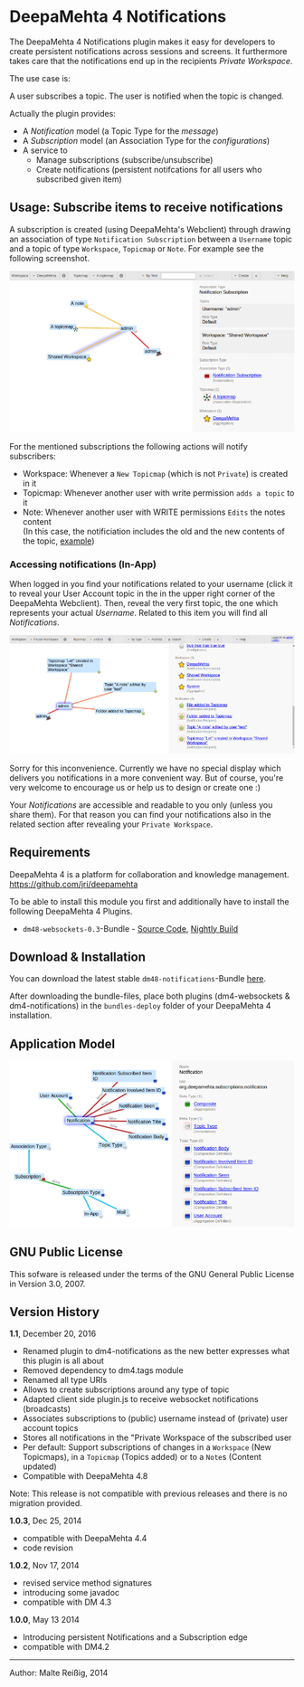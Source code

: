 
# DeepaMehta 4 Notifications

The DeepaMehta 4 Notifications plugin makes it easy for developers to create persistent notifications across sessions and screens. It furthermore takes care that the notifications end up in the recipients _Private Workspace_.

The use case is:

A user subscribes a topic.
The user is notified when the topic is changed.  

Actually the plugin provides:
*   A *Notification* model (a Topic Type for the _message_)
*   A *Subscription* model (an Association Type for the _configurations_)
*   A service to
    *    Manage subscriptions (subscribe/unsubscribe)
    *    Create notifications (persistent notifcations for all users who subscribed given item)

## Usage: Subscribe items to receive notifications

A subscription is created (using DeepaMehta's Webclient) through drawing an association of type `Notification Subscription` between a `Username` topic and a topic of type `Workspace`, `Topicmap` or `Note`. For example see the following screenshot.

![Notification Subscription Example: "admin" subscribed to three items](https://github.com/mukil/dm4-notifications/raw/master/docs/screen_a_notification_subscription_edge_860.png)

For the mentioned subscriptions the following actions will notify subscribers:
*   Workspace: Whenever a `New Topicmap` (which is not `Private`) is created in it
*   Topicmap: Whenever another user with write permission `adds a topic` to it
*   Note: Whenever another user with WRITE permissions `Edits` the notes content<br/>
    (In this case, the notificiation includes the old and the new contents of the topic, [example](https://github.com/mukil/dm4-notifications/blob/master/docs/screen_c_notification_topics_75perc.png))

### Accessing notifications (In-App) 

When logged in you find your notifications related to your username (click it to reveal your User Account topic in the in the upper right corner of the DeepaMehta Webclient). Then, reveal the very first topic, the one which represents your actual _Username_. Related to this item you will find all _Notifications_.

![Accessing your notification in the Webclient](https://github.com/mukil/dm4-notifications/raw/master/docs/screen_b_notification_topics_75perc.png)

Sorry for this inconvenience. Currently we have no special display which delivers you notifications in a more convenient way. But of course, you're very welcome to encourage us or help us to design or create one :)

Your _Notifications_ are accessible and readable to you only (unless you share them). For that reason you can find your notifications also in the related section after  revealing your `Private Workspace`.

## Requirements

DeepaMehta 4 is a platform for collaboration and knowledge management.
https://github.com/jri/deepamehta

To be able to install this module you first and additionally have to install the following DeepaMehta 4 Plugins.

* `dm48-websockets-0.3`-Bundle - [Source Code](https://github.com/jri/dm4-websockets), [Nightly Build](http://download.deepamehta.de/nightly/)

## Download & Installation

You can download the latest stable `dm48-notifications`-Bundle [here](http://download.deepamehta.de/).

After downloading the bundle-files, place both plugins (dm4-websockets & dm4-notifications) in the `bundles-deploy` folder of your DeepaMehta 4 installation.

## Application Model

![Screenshot of Notification Model in DM, Selected TopicType Notification](/notification_model_doc.png)

## GNU Public License

This sofware is released under the terms of the GNU General Public License in Version 3.0, 2007.

## Version History

**1.1**, December 20, 2016

* Renamed plugin to dm4-notifications as the new better expresses what this plugin is all about
* Removed dependency to dm4.tags module
* Renamed all type URIs
* Allows to create subscriptions around any type of topic
* Adapted client side plugin.js to receive websocket notifications (broadcasts)
* Associates subscriptions to (public) username instead of (private) user account topics
* Stores all notifications in the "Private Workspace of the subscribed user
* Per default: Support subscriptions of changes in a `Workspace` (New Topicmaps), in a `Topicmap` (Topics added) or to a `Note`s (Content updated)
* Compatible with DeepaMehta 4.8

Note: This release is not compatible with previous releases and there is no migration provided.

**1.0.3**, Dec 25, 2014

- compatible with DeepaMehta 4.4
- code revision

**1.0.2**, Nov 17, 2014
- revised service method signatures
- introducing some javadoc
- compatible with DM 4.3

**1.0.0**, May 13 2014
- Introducing persistent Notifications and a Subscription edge
- compatible with DM4.2

--------------------------
Author: Malte Reißig, 2014

